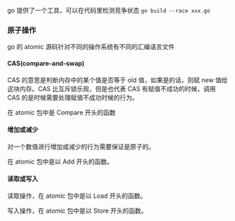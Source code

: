 go 提供了一个工具，可以在代码里检测竞争状态 `go build --race xxx.go`

### 原子操作

go 的 atomic 源码针对不同的操作系统有不同的汇编语言文件

#### CAS(compare-and-swap)

CAS 的意思是判断内存中的某个值是否等于 old 值，如果是的话，则赋 new 值给这块内存。CAS 比互斥锁乐观，但是也代表 CAS 有赋值不成功的时候，调用 CAS 的是时候需要处理赋值不成功时候的行为。

在 atomic 包中是 Compare 开头的函数

#### 增加或减少

对一个数值进行增加或减少的行为需要保证是原子的。

在 atomic 包中是以 Add 开头的函数。

#### 读取或写入

读取操作，在 atomic 包中是以 Load 开头的函数。

写入操作，在 atomic 包中是以 Store 开头的函数。



